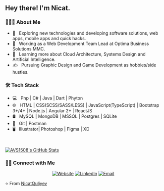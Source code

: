 <h2> Hey there! I'm Nicat.</h2>

<h3> 👨🏻‍💻 About Me </h3>

- 🤔 &nbsp; Exploring new technologies and developing software solutions, web apps, mobile apps and quick hacks.
- 💼 &nbsp; Working as a Web Development Team Lead at Optima Business Solutions MMC.
- 🌱 &nbsp; Learning more about Cloud Architecture, Systems Design and Artificial Intelligence.
- ✍️ &nbsp; Pursuing Graphic Design and Game Development as hobbies/side hustles.

<h3>🛠 Tech Stack</h3>

- 💻 &nbsp; Php | C# | Java | Dart | Phyton
- 🌐 &nbsp; HTML | CSS(SCSS/SASS/LESS) | JavaScript(TypeScript) | Bootstrap 3+/4+ | Node.js | Angular 2+ | ReactJS
- 🛢 &nbsp; MySQL | MongoDB | MSSQL | Postgres | SQLite
- 🔧 &nbsp; Git | Postman
- 🖥 &nbsp; Illustrator| Photoshop | Figma | XD

<br/>

[![AVS1508's GitHub Stats](https://github-readme-stats.vercel.app/api?username=NicatQuliyev&show_icons=true)](https://github.com/NicatQuliyev)

<h3> 🤝🏻 Connect with Me </h3>

<p align="center">
<a href="https://www.8tibgames.com"><img alt="Website" src="https://img.shields.io/badge/Website-www.8tibgames.com-blue"></a>
<a href="https://www.linkedin.com/in/nicat-quliyev/"><img alt="LinkedIn" src="https://img.shields.io/badge/linkedin-nicat--quliyev-red"></a>
<a href="mailto:nnicat.quliyev@gmail.com"><img alt="Email" src="https://img.shields.io/badge/E--mail-nnicat.quliyev%40gmail.com-green"></a>
</p>

⭐️ From [NicatQuliyev](https://github.com/NicatQuliyev)
